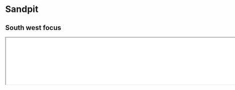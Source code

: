 # Sandpit

## South west focus

<iframe src="sw_cases.html" title="South west case focus" width=800></iframe>